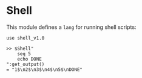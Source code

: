 # Shell

This module defines a `lang` for running shell scripts:

```tomo
use shell_v1.0

>> $Shell"
    seq 5
    echo DONE
":get_output()
= "1$\n2$\n3$\n4$\n5$\nDONE"
```
